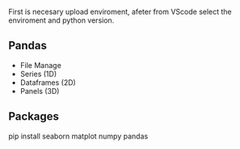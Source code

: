 First is necesary upload enviroment, afeter from VScode select the enviroment and python version.

## Pandas
* File Manage
* Series (1D)
* Dataframes (2D)
* Panels (3D)

## Packages
pip install seaborn
matplot
numpy
pandas
